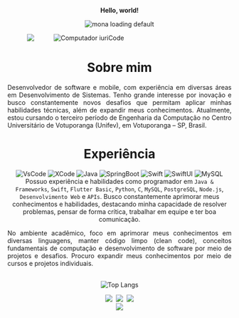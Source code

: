 <p align="center"><b>Hello, world!</b></p>

<p align="center"><img width="90" height="90" src="https://github.githubassets.com/images/mona-loading-default.gif" alt="mona loading default" /></p>


<a target="_blank" rel="noopener noreferrer nofollow" href="https://raw.githubusercontent.com/MicaelliMedeiros/micaellimedeiros/master/image/computer-illustration.png"><img src="https://raw.githubusercontent.com/MicaelliMedeiros/micaellimedeiros/master/image/computer-illustration.png" width="400px" align="right" alt="Computador iuriCode" style="max-width: 100%;"></a>

<div align="center">
  <a href="https://github.com/oluuiss/github-contribution-stats/">
    <img src="https://github-contribution-stats.vercel.app/api/?username=oluuiss" />
  </a>
</div>



<div align="center">

     
# Sobre mim
</div>
<div class="txt" align="justify">
<!-- Software and mobile developer with experience in various areas of systems development. I have a strong interest in innovation and am always seeking new challenges that allow me to apply my technical skills and expand my knowledge. I am currently pursuing a degree  in Computer Engineering at the Centro Universitário de Votuporanga (Unifev), in Votuporanga - SP, Brazil. With a solid academic foundation and a proactive approach, I am open to new opportunities in the technology sector, aiming to contribute to the advancement of  impactful technological solutions. 
-->
Desenvolvedor de software e mobile, com experiência em diversas áreas em Desenvolvimento de Sistemas. Tenho grande interesse por inovação e busco constantemente novos desafios que permitam aplicar minhas habilidades técnicas, além de expandir meus conhecimentos.
Atualmente, estou cursando o terceiro período de Engenharia da Computação no Centro Universitário de Votuporanga (Unifev), em Votuporanga – SP, Brasil.
<div align="center">


# Experiência

<div class="txt" align="justify">
<!--
I have experience and skills as a programmer, with an emphasis on `Java & Frameworks`, `Swift`, `Flutter`, `Python`, `C`, `MySQL`, `PostgreSQL`, `Node.js`, `Web development`, and `APIs`. I am constantly seeking to improve my knowledge and skills, highlighting my ability to solve problems, think critically, work in a team, and communicate effectively.
<!--
In the academic environment, I focus on improving my expertise in various programming languages, fundamental computing concepts, and software development through projects and challenges. Additionally, I strive to expand my knowledge continuously through courses and individual projects.
<!--
I am looking for new opportunities in the job market in the fields of Software Development, Mobile, and Back-end, with the goal of contributing to the advancement of innovative and impactful technological solutions. <br><br>
-->

<p align="center"><img src="https://upload.wikimedia.org/wikipedia/commons/thumb/9/9a/Visual_Studio_Code_1.35_icon.svg/512px-Visual_Studio_Code_1.35_icon.svg.png?20210804221519" title="VsCode" style="height: 20px;></p>
<p align="center">         <img src="https://developer.apple.com/assets/elements/icons/xcode-12/xcode-12-96x96_2x.png" title="XCode" style="height: 20px;></p>
<p align="center">          <img src="https://media.discordapp.net/attachments/1015195380071268352/1364193653907525642/8f473185-85b5-4af7-a7a4-d89ad18dcd06.png?ex=6808c7d8&is=68077658&hm=9e0e066352eddf2338e2b083a37073a00df8077580faf0fb224fac61aa79b6f0&=&format=webp&quality=lossless" title="Java" style="height: 20px;></p>
<p align="center">          <img src="https://upload.wikimedia.org/wikipedia/commons/thumb/7/79/Spring_Boot.svg/1200px-Spring_Boot.svg.png" title="SpringBoot" style="height: 20px;></p>
<p align="center">          <img src="https://cdn-icons-png.flaticon.com/512/5968/5968371.png" title="Swift" style="height: 20px;></p>
<p align="center">           <img src="https://media.discordapp.net/attachments/1015195380071268352/1364194166657122404/A9cSJEk3QHR0AAAAAElFTkSuQmCC.png?ex=6808c852&is=680776d2&hm=4d63c244c681dc0b34cec6ea8e4a37aae93bd8b46670b8f14edd2b617b393697&=&format=webp&quality=lossless" title="SwiftUI" style="height: 20px;></p>
<p align="center">           <img src="https://upload.wikimedia.org/wikipedia/labs/8/8e/Mysql_logo.png" title="MySQL" style="height: 20px;></p>
 
<br><p align="justify">Possuo experiência e habilidades como programador em `Java & Frameworks`, `Swift`, `Flutter Basic`, `Python`, `C`, `MySQL`, `PostgreSQL`, `Node.js`, `Desenvolvimento Web` e `APIs`. Busco constantemente aprimorar meus conhecimentos e habilidades, destacando minha capacidade de resolver problemas, pensar de forma crítica, trabalhar em equipe e ter boa comunicação.</p>
No ambiente acadêmico, foco em aprimorar meus conhecimentos em diversas linguagens, manter código limpo (clean code), conceitos fundamentais de computação e desenvolvimento de software por meio de projetos e desafios. Procuro expandir meus conhecimentos por meio de cursos e projetos individuais.
<br><br>
</div>

<div align="center">
  
![Top Langs](https://github-readme-stats.vercel.app/api/top-langs/?username=oluuiss&layout=compact)
</div>

<div align="center" dir="auto"> 
  <a href="https://www.linkedin.com/in/oluuiss/" rel="nofollow"><img src="https://camo.githubusercontent.com/7fee771b415a6f144501304c2c4074aa62a0dd96ddc0f8c0aafd95ac0af584c1/68747470733a2f2f696d672e736869656c64732e696f2f62616467652f2d4c696e6b6564496e2d2532333030373742353f7374796c653d666f722d7468652d6261646765266c6f676f3d6c696e6b6564696e266c6f676f436f6c6f723d7768697465" data-canonical-src="https://img.shields.io/badge/-LinkedIn-%230077B5?style=for-the-badge&amp;logo=linkedin&amp;logoColor=white" style="max-width: 100%;"></a>&nbsp;
    <a href="mailto:luispyim@gmail.com"><img src="https://camo.githubusercontent.com/8a15df73eefc8d613bab8230d8859b6328119607d14846dd1f1e0e9b526126b2/68747470733a2f2f696d672e736869656c64732e696f2f62616467652f2d476d61696c2d2532333333333f7374796c653d666f722d7468652d6261646765266c6f676f3d676d61696c266c6f676f436f6c6f723d7768697465" data-canonical-src="https://img.shields.io/badge/-Gmail-%23333?style=for-the-badge&amp;logo=gmail&amp;logoColor=white" style="max-width: 100%;"></a>&nbsp;
  <a href="https://instagram.com/oluuiss" rel="nofollow"><img src="https://camo.githubusercontent.com/cc8a4ea180871317216b7557a7a9b8f1b565ce74863323097aa367961c70de96/68747470733a2f2f696d672e736869656c64732e696f2f62616467652f2d496e7374616772616d2d2532334534343035463f7374796c653d666f722d7468652d6261646765266c6f676f3d696e7374616772616d266c6f676f436f6c6f723d7768697465" data-canonical-src="https://img.shields.io/badge/-Instagram-%23E4405F?style=for-the-badge&amp;logo=instagram&amp;logoColor=white" style="max-width: 100%;"></a>
</div>

<div id="visitors" align="center">
  <img src="https://visitor-badge.laobi.icu/badge?page_id=oluuiss.oluuiss&left_text=PROFILE%20VIEWS"  />
</div>

<!-- </div>
<!-- <div align="center">
<!--
<!-- # Skills
<!--
<!-- ### Languages
<!-- <div class="languages">
<!--     <img src="./images/languages/java.png" padding="5px" alt="java" title="Java" width="60px" height="60px">
<!--     <img src="./images/languages/swift.png" alt="swift" title="Swift" width="70px" height="60px">
<!--     <img src="./images/languages/angular.png" alt="angular" title="Angular" width="60px" height="60px">
<!--     <img src="./images/languages/flutter.png" alt="flutter" title="Flutter" width="60px" height="60px">
<!--     <img src="./images/languages/react.png" alt="react" title="React" width="60px" height="60px">
<!--     <img src="./images/languages/c.png" alt="c" title="C" width="60px" height="60px">
<!--     <img src="./images/languages/python.png" alt="python" title="Python" width="60px" height="60px">
<!--     <img src="./images/languages/JavaScript.png" alt="javascript" title="JavaScript" width="60px" height="60px">
<!--     <img src="./images/languages/php.png" alt="php" title="PHP" width="60px" height="60px">
<!--    </div>
<!--
<!-- ### Frameworks & Database
<!-- <div>
<!--     <img src="./images/frameworks/swiftui.png" alt="swiftui" title="Swift UI" width="60px" height="60px">
<!--     <img src="./images/frameworks/django.png" alt="django" title="Django" width="45px" height="45px">
<!--     <img src="./images/frameworks/spring-boot.png" alt="spring-boot" title="Spring Boot" width="60px" height="60px">
<!--     <img src="./images/database/mysql.png" alt="mysql" title="MySQL" width="60px" height="60px">
<!--     <img src="./images/database/postgreesql.png" alt="postgresql" title="PostgreSQL" width="60px" height="60px">
<!--     </div>
<!-- 
<!-- ### Tools
<!--
<!--  <div class="tools">
<!--    <img src="./images/tools/vscode.png" alt="vccode" title="Visual Studio Code" width="60px" height="60px">
<!--    <img src="./images/tools/intellij.png" alt="intellij" title="IntelliJ" width="60px" height="60px">
<!--    <img src="./images/tools/xcode.png" alt="xcode" title="X Code" width="60px" height="60px">
<!--     <img src="./images/tools/androidstudio.png" alt="androidstudio" title="Android Studio" width="60px" height="60px">
<!-- </div>
<!-- <div class="stats" align="center">
<!-- #
<!-- <img id="snake" src="https://raw.githubusercontent.com/oluuiss/oluuiss/output/snake.svg" alt="Snake animation" />

